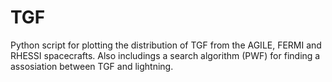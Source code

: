 # TGF
Python script for plotting the distribution of TGF from the AGILE, FERMI and RHESSI spacecrafts. Also includings a search algorithm (PWF) for finding a assosiation between TGF and lightning.
